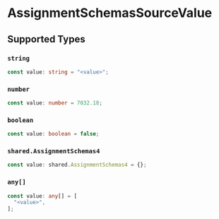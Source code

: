# AssignmentSchemasSourceValue


## Supported Types

### `string`

```typescript
const value: string = "<value>";
```

### `number`

```typescript
const value: number = 7032.18;
```

### `boolean`

```typescript
const value: boolean = false;
```

### `shared.AssignmentSchemas4`

```typescript
const value: shared.AssignmentSchemas4 = {};
```

### `any[]`

```typescript
const value: any[] = [
  "<value>",
];
```

